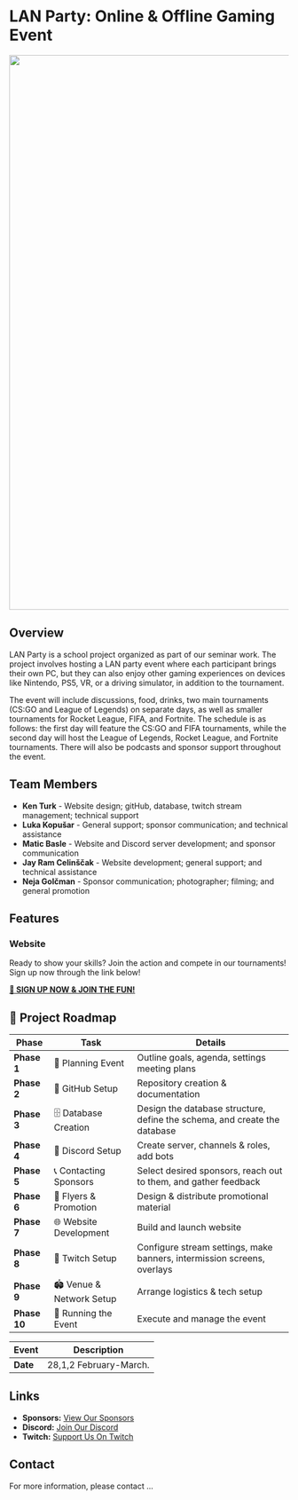 # LAN Party: Online & Offline Gaming Event

<img src="https://github.com/user-attachments/assets/c84b8e97-308a-4911-9ca5-b5b1bda1e263" width="1000">

## Overview

LAN Party is a school project organized as part of our seminar work. The project involves hosting a LAN party event where each participant brings their own PC, but they can also enjoy other gaming experiences on devices like Nintendo, PS5, VR, or a driving simulator, in addition to the tournament. 

The event will include discussions, food, drinks, two main tournaments (CS:GO and League of Legends) on separate days, as well as smaller tournaments for Rocket League, FIFA, and Fortnite. The schedule is as follows: the first day will feature the CS:GO and FIFA tournaments, while the second day will host the League of Legends, Rocket League, and Fortnite tournaments. There will also be podcasts and sponsor support throughout the event.

## Team Members

- **Ken Turk** - Website design; gitHub, database, twitch stream management; technical support
- **Luka Kopušar** - General support; sponsor communication; and technical assistance
- **Matic Basle** - Website and Discord server development; and sponsor communication
- **Jay Ram Celinščak** - Website development; general support; and technical assistance
- **Neja Golčman** - Sponsor communication; photographer; filming; and general promotion

## Features



### Website  
Ready to show your skills? Join the action and compete in our tournaments! Sign up now through the link below!

**[🚀 SIGN UP NOW & JOIN THE FUN!](https://lanparty.scv.si)**


## 📌 Project Roadmap  

| **Phase**    | **Task**                               | **Details**                                                               | 
|--------------|----------------------------------------|---------------------------------------------------------------------------|
| **Phase 1**  | 📝 Planning Event                     | Outline goals, agenda, settings meeting plans                             | 
| **Phase 2**  | 🔧 GitHub Setup                       | Repository creation & documentation                                       |
| **Phase 3**  | 🗄️ Database Creation                  | Design the database structure, define the schema, and create the database | 
| **Phase 4**  | 💬 Discord Setup                      | Create server, channels & roles, add bots                                 | 
| **Phase 5**  | 📞 Contacting Sponsors                | Select desired sponsors, reach out to them, and gather feedback           | 
| **Phase 6**  | 📢 Flyers & Promotion                 | Design & distribute promotional material                                  | 
| **Phase 7**  | 🌐 Website Development                | Build and launch website                                                  |
| **Phase 8**  | 🎥 Twitch Setup                       | Configure stream settings, make banners, intermission screens, overlays   | 
| **Phase 9**  | 🏟️ Venue & Network Setup              | Arrange logistics & tech setup                                            | 
| **Phase 10** | 🚀 Running the Event                  | Execute and manage the event                                              | 


| Event           | Description                          |
|-----------------|------------------------------------|
| **Date**        | 28,1,2 February-March.             |

## Links

- **Sponsors:** [View Our Sponsors](https://lanparty.scv.si/sponsors)  
- **Discord:** [Join Our Discord](https://discord.gg/Z5hCESmjDR)
- **Twitch:** [Support Us On Twitch](https://www.twitch.tv/scvlanparty)

## Contact

For more information, please contact ...
